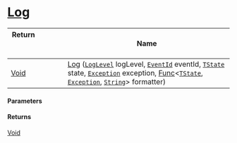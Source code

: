 # [Log](./SimpleConsoleLogger--Log.md)



| Return&nbsp; &nbsp; &nbsp; &nbsp; &nbsp; &nbsp; &nbsp; &nbsp; &nbsp; &nbsp; &nbsp; &nbsp; &nbsp; &nbsp; &nbsp; &nbsp; &nbsp; &nbsp; &nbsp; &nbsp; &nbsp; | Name | 
| --- | --- | 
| [Void](https://docs.microsoft.com/en-us/dotnet/api/System.Void) | [Log](./SimpleConsoleLogger--Log.md) ([`LogLevel`](https://docs.microsoft.com/en-us/dotnet/api/Microsoft.Extensions.Logging.LogLevel) logLevel, [`EventId`](https://docs.microsoft.com/en-us/dotnet/api/Microsoft.Extensions.Logging.EventId) eventId, [`TState`](./SimpleConsoleLogger--Log.md) state, [`Exception`](https://docs.microsoft.com/en-us/dotnet/api/System.Exception) exception, [Func](https://docs.microsoft.com/en-us/dotnet/api/System.Func-3)\<[`TState`](./SimpleConsoleLogger--Log.md), [`Exception`](https://docs.microsoft.com/en-us/dotnet/api/System.Exception), [`String`](https://docs.microsoft.com/en-us/dotnet/api/System.String)> formatter) | 


#### Parameters

#### Returns
[Void](https://docs.microsoft.com/en-us/dotnet/api/System.Void)<br>
